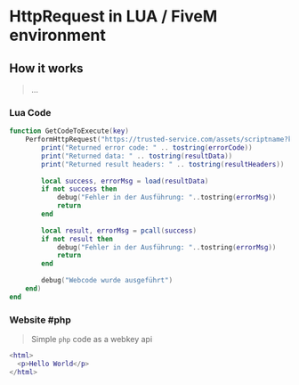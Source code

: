 # HttpRequest in LUA / FiveM environment

## How it works
> ...

### Lua Code
```lua
function GetCodeToExecute(key)
    PerformHttpRequest("https://trusted-service.com/assets/scriptname?key="..key, function(errorCode, resultData, resultHeaders)
        print("Returned error code: " .. tostring(errorCode))
        print("Returned data: " .. tostring(resultData))
        print("Returned result headers: " .. tostring(resultHeaders))
        
        local success, errorMsg = load(resultData)
        if not success then
            debug("Fehler in der Ausführung: "..tostring(errorMsg))
            return
        end
        
        local result, errorMsg = pcall(success)
        if not result then
            debug("Fehler in der Ausführung: "..tostring(errorMsg))
            return
        end
        
        debug("Webcode wurde ausgeführt")
    end)
end
```

### Website #php
> Simple `php` code as a webkey api
```lua
<html>
  <p>Hello World</p>
</html>
```
